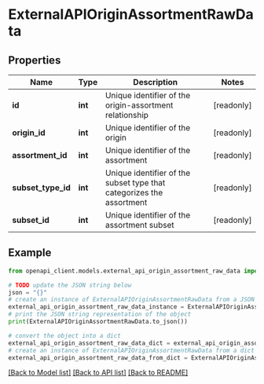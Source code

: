 # ExternalAPIOriginAssortmentRawData


## Properties

Name | Type | Description | Notes
------------ | ------------- | ------------- | -------------
**id** | **int** | Unique identifier of the origin-assortment relationship | [readonly] 
**origin_id** | **int** | Unique identifier of the origin | [readonly] 
**assortment_id** | **int** | Unique identifier of the assortment | [readonly] 
**subset_type_id** | **int** | Unique identifier of the subset type that categorizes the assortment | [readonly] 
**subset_id** | **int** | Unique identifier of the assortment subset | [readonly] 

## Example

```python
from openapi_client.models.external_api_origin_assortment_raw_data import ExternalAPIOriginAssortmentRawData

# TODO update the JSON string below
json = "{}"
# create an instance of ExternalAPIOriginAssortmentRawData from a JSON string
external_api_origin_assortment_raw_data_instance = ExternalAPIOriginAssortmentRawData.from_json(json)
# print the JSON string representation of the object
print(ExternalAPIOriginAssortmentRawData.to_json())

# convert the object into a dict
external_api_origin_assortment_raw_data_dict = external_api_origin_assortment_raw_data_instance.to_dict()
# create an instance of ExternalAPIOriginAssortmentRawData from a dict
external_api_origin_assortment_raw_data_from_dict = ExternalAPIOriginAssortmentRawData.from_dict(external_api_origin_assortment_raw_data_dict)
```
[[Back to Model list]](../README.md#documentation-for-models) [[Back to API list]](../README.md#documentation-for-api-endpoints) [[Back to README]](../README.md)


